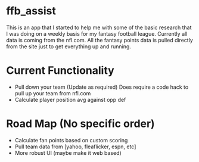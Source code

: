 ffb_assist
==========

This is an app that I started to help me with some of the basic research that I was doing on a weekly basis
for my fantasy football league.  Currently all data is coming from the nfl.com.  All the fantasy points data is
pulled directly from the site just to get everything up and running.

Current Functionality
==

* Pull down your team (Update as required) Does require a code hack to pull up your team from nfl.com
* Calculate player position avg against opp def

Road Map (No specific order)
==
* Calculate fan points based on custom scoring
* Pull team data from [yahoo, fleaflicker, espn, etc]
* More robust UI (maybe make it web based)

